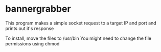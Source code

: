 # bannergrabber

This program makes a simple socket request to a target IP and port and prints out it's response


To install, move the files to /usr/bin
You might need to change the file permissions using chmod
